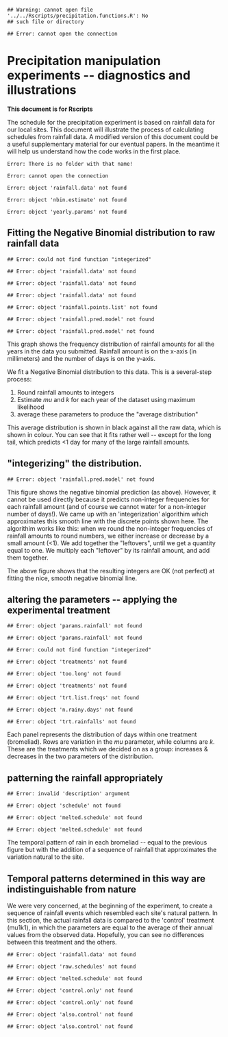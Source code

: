 

```
## Warning: cannot open file '../../Rscripts/precipitation.functions.R': No
## such file or directory
```

```
## Error: cannot open the connection
```


# Precipitation manipulation experiments -- diagnostics and illustrations

**This document is for Rscripts**

The schedule for the precipitation experiment is based on rainfall data for our local sites.  This document will illustrate the process of calculating schedules from rainfall data.  A modified version of this document could be a useful supplementary material for our eventual papers.  In the meantime it will help us understand how the code works in the first place.


```
Error: There is no folder with that name!
```

```
Error: cannot open the connection
```

```
Error: object 'rainfall.data' not found
```

```
Error: object 'nbin.estimate' not found
```

```
Error: object 'yearly.params' not found
```





## Fitting the Negative Binomial distribution to raw rainfall data

```
## Error: could not find function "integerized"
```

```
## Error: object 'rainfall.data' not found
```

```
## Error: object 'rainfall.data' not found
```

```
## Error: object 'rainfall.data' not found
```

```
## Error: object 'rainfall.points.list' not found
```

```
## Error: object 'rainfall.pred.model' not found
```

```
## Error: object 'rainfall.pred.model' not found
```

This graph shows the frequency distribution of rainfall amounts for all the years in the data you submitted.  Rainfall amount is on the x-axis (in millimeters) and the number of days is on the y-axis.  

We fit a Negative Binomial distribution to this data.  This is a several-step process:

1. Round rainfall amounts to integers
2. Estimate *mu* and *k* for each year of the dataset using maximum likelihood
3. average these parameters to produce the "average distribution"

This average distribution is shown in black against all the raw data, which is shown in colour.  You can see that it fits rather well -- except for the long tail, which predicts <1 day for many of the large rainfall amounts.

## "integerizing" the distribution.

```
## Error: object 'rainfall.pred.model' not found
```

This figure shows the negative binomial prediction (as above).  However, it cannot be used directly because it predicts non-integer frequencies for each rainfall amount (and of course we cannot water for a non-integer number of days!).  We came up with an 'integerization' algorithim which approximates this smooth line with the discrete points shown here. The algorithim works like this: when we round the non-integer frequencies of rainfall amounts to round numbers, we either increase or decrease by a small amount (<1).  We add together the "leftovers", until we get a quantity equal to one.  We multiply each "leftover" by its rainfall amount, and add them together.  

The above figure shows that the resulting integers are OK (not perfect) at fitting the nice, smooth negative binomial line.

## altering the parameters -- applying the experimental treatment

```
## Error: object 'params.rainfall' not found
```

```
## Error: object 'params.rainfall' not found
```

```
## Error: could not find function "integerized"
```

```
## Error: object 'treatments' not found
```

```
## Error: object 'too.long' not found
```

```
## Error: object 'treatments' not found
```

```
## Error: object 'trt.list.freqs' not found
```

```
## Error: object 'n.rainy.days' not found
```

```
## Error: object 'trt.rainfalls' not found
```

Each panel represents the distribution of days within one treatment (bromeliad).  Rows are variation in the *mu* parameter, while columns are *k*.  These are the treatments which we decided on as a group: increases & decreases in the two parameters of the distribution. 

## patterning the rainfall appropriately

```
## Error: invalid 'description' argument
```

```
## Error: object 'schedule' not found
```

```
## Error: object 'melted.schedule' not found
```

```
## Error: object 'melted.schedule' not found
```

The temporal pattern of rain in each bromeliad -- equal to the previous figure but with the addition of a sequence of rainfall that approximates the variation natural to the site.

## Temporal patterns determined in this way are indistinguishable from nature

We were very concerned, at the beginning of the experiment, to create a sequence of rainfall events which resembled each site's natural pattern.  In this section, the actual rainfall data is compared to the 'control' treatment (mu1k1), in which the parameters are equal to the average of their annual values from the observed data.  Hopefully, you can see no differences between this treatment and the others.


```
## Error: object 'rainfall.data' not found
```

```
## Error: object 'raw.schedules' not found
```

```
## Error: object 'melted.schedule' not found
```

```
## Error: object 'control.only' not found
```

```
## Error: object 'control.only' not found
```

```
## Error: object 'also.control' not found
```



```
## Error: object 'also.control' not found
```


